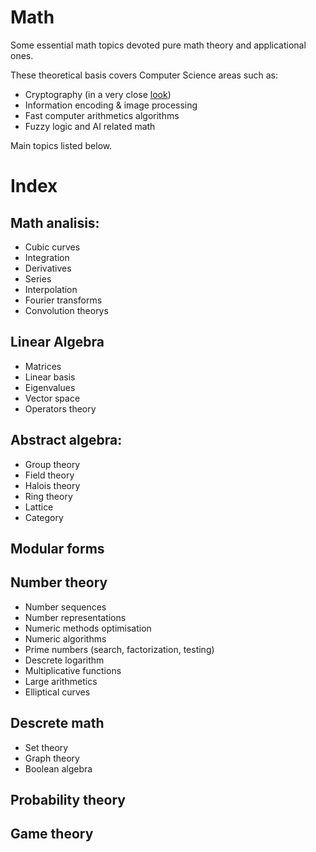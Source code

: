 # Math

Some essential math topics devoted pure math theory and applicational ones.

These theoretical basis covers Computer Science areas such as:
* Cryptography (in a very close [look](https://github.com/mstrielnikov/Cryptography#cryptography))
* Information encoding & image processing
* Fast computer arithmetics algorithms
* Fuzzy logic and AI related math

Main topics listed below.

# Index 

## Math analisis:
* Cubic curves
* Integration
* Derivatives
* Series
* Interpolation
* Fourier transforms
* Convolution theorys

## Linear Algebra
* Matrices
* Linear basis
* Eigenvalues
* Vector space
* Operators theory

## Abstract algebra:
* Group theory
* Field theory
* Halois theory
* Ring theory
* Lattice 
* Category

## Modular forms

## Number theory
* Number sequences 
* Number representations
* Numeric methods optimisation
* Numeric algorithms
* Prime numbers (search, factorization, testing)
* Descrete logarithm
* Multiplicative functions
* Large arithmetics 
* Elliptical curves

## Descrete math
* Set theory
* Graph theory
* Boolean algebra

## Probability theory

## Game theory


